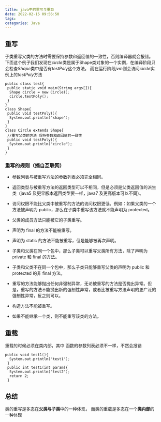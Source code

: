 ```yaml
---
title: java中的重写与重载
date: 2022-02-15 09:56:50
tags:   
categories: Java
---
```


重写
----

子类重写父类的方法时需要保持参数和返回值的一致性，否则编译器就会报错。
下面这个例子我们发现在*circle*类是属于Shape类对象的一个实例，在编译阶段只会检查*Shape*类中是否有*testPol*y这个方法。
而在运行阶段*jvm*则会访问*circle*实例上的*testPoly*方法

```
public class test{
 public static void main(String args[]){
  Shape circle = new Circle();
  circle.testPoly();
 }
}
class Shape{
 public void testPoly(){
  System.out.println("shape");
 }
}
class Circle extends Shape{
 //重写父类的方法 保持参数和返回值的一致性
 public void testPoly(){
  System.out.println("circle");
 }
}
```

### 重写的规则（摘自互联网）

* 参数列表与被重写方法的参数列表必须完全相同。

* 返回类型与被重写方法的返回类型可以不相同，但是必须是父类返回值的派生类（java5 及更早版本返回类型要一样，java7 及更高版本可以不同）。
* 访问权限不能比父类中被重写的方法的访问权限更低。例如：如果父类的一个方法被声明为 public，那么在子类中重写该方法就不能声明为 protected。
* 父类的成员方法只能被它的子类重写。
* 声明为 final 的方法不能被重写。
* 声明为 static 的方法不能被重写，但是能够被再次声明。
* 子类和父类在同一个包中，那么子类可以重写父类所有方法，除了声明为 private 和 final 的方法。
* 子类和父类不在同一个包中，那么子类只能够重写父类的声明为 public 和 protected 的非 final 方法。
* 重写的方法能够抛出任何非强制异常，无论被重写的方法是否抛出异常。但是，重写的方法不能抛出新的强制性异常，或者比被重写方法声明的更广泛的强制性异常，反之则可以。
* 构造方法不能被重写。
* 如果不能继承一个类，则不能重写该类的方法。

重载
----

重载的时候必须在类内部，其中 函数的参数列表必须不一样，不然会报错

```
public void test1(){
  System.out.println("test1");
 }
 public int test1(int param){
  System.out.println("test2");
  return 2;
 }
```

总结
----

类的重写是多态在**父类与子类**中的一种体现，
而类的重载是多态在一个**类内部**的一种体现
